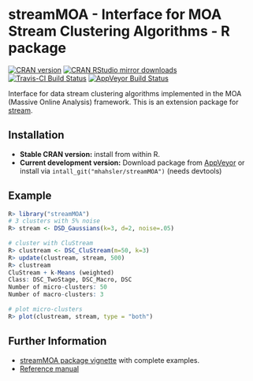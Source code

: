 # streamMOA - Interface for MOA Stream Clustering Algorithms - R package

[![CRAN version](http://www.r-pkg.org/badges/version/streamMOA)](http://cran.r-project.org/web/packages/streamMOA/index.html)
[![CRAN RStudio mirror downloads](http://cranlogs.r-pkg.org/badges/streamMOA)](http://cran.r-project.org/web/packages/streamMOA/index.html)
[![Travis-CI Build Status](https://travis-ci.org/mhahsler/streamMOA.svg?branch=master)](https://travis-ci.org/mhahsler/streamMOA)
[![AppVeyor Build Status](https://ci.appveyor.com/api/projects/status/github/mhahsler/streamMOA?branch=master&svg=true)](https://ci.appveyor.com/project/mhahsler/streamMOA)

Interface for data stream clustering algorithms implemented in the MOA (Massive Online Analysis) framework. This is an extension package for [stream](http://github.com/mhahsler/stream).

## Installation

* __Stable CRAN version:__ install from within R.
* __Current development version:__ Download package from [AppVeyor](https://ci.appveyor.com/project/mhahsler/streamMOA/build/artifacts) or install via `intall_git("mhahsler/streamMOA")` (needs devtools) 

## Example
```R
R> library("streamMOA")
# 3 clusters with 5% noise
R> stream <- DSD_Gaussians(k=3, d=2, noise=.05)
 
# cluster with CluStream  
R> clustream <- DSC_CluStream(m=50, k=3)
R> update(clustream, stream, 500)
R> clustream
CluStream + k-Means (weighted)
Class: DSC_TwoStage, DSC_Macro, DSC 
Number of micro-clusters: 50 
Number of macro-clusters: 3 
 
# plot micro-clusters
R> plot(clustream, stream, type = "both")
```


## Further Information

* [streamMOA package vignette](http://cran.r-project.org/web/packages/streamMOA/vignettes/streamMOA.pdf) with complete examples.
* [Reference manual](http://cran.r-project.org/web/packages/streamMOA/streamMOA.pdf)

